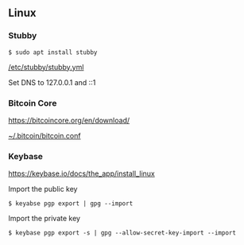 ## Linux

### Stubby

`$ sudo apt install stubby`

[/etc/stubby/stubby.yml](/etc/stubby/stubby.yml)

Set DNS to 127.0.0.1 and ::1

### Bitcoin Core

https://bitcoincore.org/en/download/

[~/.bitcoin/bitcoin.conf](~/.bitcoin/bitcoin.conf)

### Keybase

https://keybase.io/docs/the_app/install_linux

Import the public key

`$ keyabse pgp export | gpg --import`

Import the private key

`$ keybase pgp export -s | gpg --allow-secret-key-import --import`
